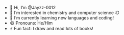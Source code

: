 - 👋 Hi, I’m @Jayzz-0012
- 👀 I’m interested in chemistry and computer science :D
- 🌱 I’m currently learning new languages and coding!
- 😄 Pronouns: He/Him
- ⚡ Fun fact: I draw and read lots of books!

<!---
Jayzz-0012/Jayzz-0012 is a ✨ special ✨ repository because its `README.md` (this file) appears on your GitHub profile.
You can click the Preview link to take a look at your changes.
--->
